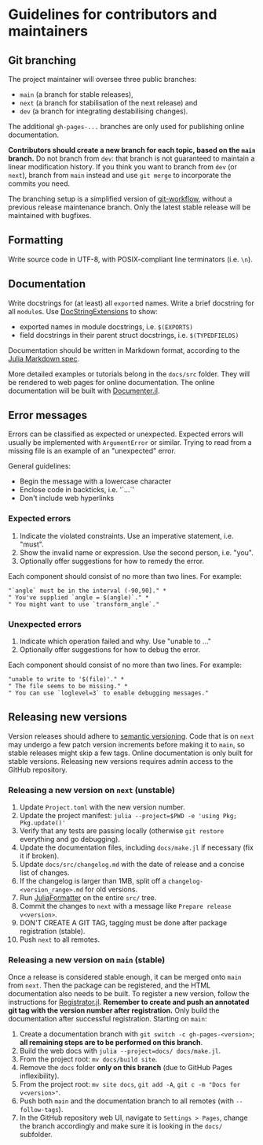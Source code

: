 # Guidelines for contributors and maintainers


## Git branching

The project maintainer will oversee three public branches:
- `main` (a branch for stable releases),
- `next` (a branch for stabilisation of the next release) and
- `dev` (a branch for integrating destabilising changes).

The additional `gh-pages-...` branches are only used for publishing online documentation.

**Contributors should create a new branch for each topic, based on the `main` branch.**
Do not branch from `dev`: that branch is not guaranteed to maintain a linear modification history.
If you think you want to branch from `dev` (or `next`),
branch from `main` instead and use `git merge` to incorporate the commits you need.

The branching setup is a simplified version of [git-workflow](https://hackernoon.com/how-the-creators-of-git-do-branches-e6fcc57270fb),
without a previous release maintenance branch.
Only the latest stable release will be maintained with bugfixes.


## Formatting

Write source code in UTF-8, with POSIX-compliant line terminators (i.e. `\n`).


## Documentation

Write docstrings for (at least) all `export`ed names.
Write a brief docstring for all `module`s.
Use [DocStringExtensions](https://github.com/JuliaDocs/DocStringExtensions.jl)
to show:

-   exported names in module docstrings, i.e. `$(EXPORTS)`
-   field docstrings in their parent struct docstrings, i.e. `$(TYPEDFIELDS)`

Documentation should be written in Markdown format, according to the [Julia Markdown spec](https://docs.julialang.org/en/v1/stdlib/Markdown/).

More detailed examples or tutorials belong in the `docs/src` folder.
They will be rendered to web pages for online documentation.
The online documentation will be built with [Documenter.jl](https://juliadocs.github.io/Documenter.jl/stable/).


## Error messages

Errors can be classified as expected or unexpected.
Expected errors will usually be implemented with `ArgumentError` or similar.
Trying to read from a missing file is an example of an "unexpected" error.

General guidelines:

-   Begin the message with a lowercase character
-   Enclose code in backticks, i.e. '\`...\`'
-   Don't include web hyperlinks

### Expected errors

1.  Indicate the violated constraints. Use an imperative statement, i.e. "must".
2.  Show the invalid name or expression. Use the second person, i.e. "you".
3.  Optionally offer suggestions for how to remedy the error.

Each component should consist of no more than two lines. For example:

    "`angle` must be in the interval (-90,90]." *
    " You've supplied `angle = $(angle)`." *
    " You might want to use `transform_angle`."

### Unexpected errors

1.  Indicate which operation failed and why. Use "unable to ..."
2.  Optionally offer suggestions for how to debug the error.

Each component should consist of no more than two lines. For example:

    "unable to write to '$(file)'." *
    " The file seems to be missing." *
    " You can use `loglevel=3` to enable debugging messages."


## Releasing new versions

Version releases should adhere to [semantic versioning](https://semver.org/).
Code that is on `next` may undergo a few patch version increments before making it to `main`,
so stable releases might skip a few tags.
Online documentation is only built for stable versions.
Releasing new versions requires admin access to the GitHub repository.

### Releasing a new version on `next` (unstable)

1. Update `Project.toml` with the new version number.
2. Update the project manifest: `julia --project=$PWD -e 'using Pkg; Pkg.update()'`
3. Verify that any tests are passing locally (otherwise `git restore` everything and go debugging).
4. Update the documentation files, including `docs/make.jl` if necessary (fix it if broken).
5. Update `docs/src/changelog.md` with the date of release and a concise list of changes.
6. If the changelog is larger than 1MB, split off a `changelog-<version_range>.md` for old versions.
7. Run [JuliaFormatter](https://github.com/domluna/JuliaFormatter.jl) on the entire `src/` tree.
8. Commit the changes to `next` with a message like `Prepare release v<version>`.
9. DON'T CREATE A GIT TAG, tagging must be done after package registration (stable).
10. Push `next` to all remotes.

### Releasing a new version on `main` (stable)

Once a release is considered stable enough, it can be merged onto `main` from `next`.
Then the package can be registered, and the HTML documentation also needs to be built.
To register a new version, follow the instructions for [Registrator.jl](https://github.com/JuliaRegistries/Registrator.jl).
**Remember to create and push an annotated git tag with the version number after registration.**
Only build the documentation after successful registration.
Starting on `main`:

1. Create a documentation branch with `git switch -c gh-pages-<version>`; **all remaining steps are to be performed on this branch**.
2. Build the web docs with `julia --project=docs/ docs/make.jl`.
3. From the project root: `mv docs/build site`.
4. Remove the `docs` folder **only on this branch** (due to GitHub Pages inflexibility).
5. From the project root: `mv site docs`, `git add -A`, `git c -m "Docs for v<version>"`.
6. Push both `main` and the documentation branch to all remotes (with `--follow-tags`).
7. In the GitHub repository web UI, navigate to `Settings > Pages`, change the branch accordingly and make sure it is looking in the `docs/` subfolder.
